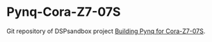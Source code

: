 # Pynq-Cora-Z7-07S

Git repository of DSPsandbox project [Building Pynq for Cora-Z7-07S](https:///www.dspsandbox.org/building-pynq-for-cora-z7-07z).
